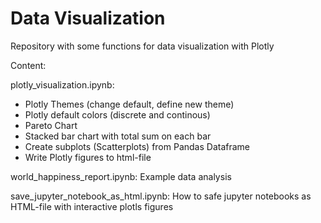 # Data Visualization
Repository with some functions for data visualization with Plotly

Content:

plotly_visualization.ipynb:
- Plotly Themes (change default, define new theme)
- Plotly default colors (discrete and continous)
- Pareto Chart
- Stacked bar chart with total sum on each bar
- Create subplots (Scatterplots) from Pandas Dataframe
- Write Plotly figures to html-file

world_happiness_report.ipynb: Example data analysis

save_jupyter_notebook_as_html.ipynb: How to safe jupyter notebooks as HTML-file with interactive plotls figures

